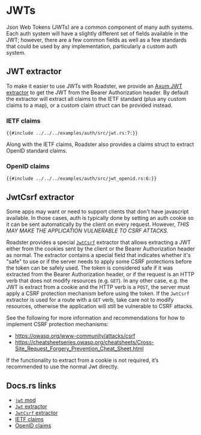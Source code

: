 # JWTs

Json Web Tokens (JWTs) are a common component of many auth systems. Each auth system will have a slightly different
set of fields available in the JWT; however, there are a few common fields as well as a few standards that could be
used by any implementation, particularly a custom auth system.

## JWT extractor

To make it easier to use JWTs with Roadster, we provide
an [Axum JWT extractor](https://docs.rs/roadster/latest/roadster/middleware/http/auth/jwt/struct.Jwt.html) to get the
JWT from the Bearer Authorization header. By default the extractor will extract all claims to the IETF standard (plus
any custom claims to a map), or a custom claim struct can be provided instead.

### IETF claims

```rust,ignore
{{#include ../../../examples/auth/src/jwt.rs:7:}}
```

Along with the IETF claims, Roadster also provides a claims struct to extract OpenID standard claims.

### OpenID claims

```rust,ignore
{{#include ../../../examples/auth/src/jwt_openid.rs:6:}}
```

## JwtCsrf extractor

Some apps may want or need to support clients that don't have javascript available. In those cases, auth is typically
done by setting an auth cookie so it can be sent automatically by the client on every request. However, _THIS MAY MAKE
THE APPLICATION VULNERABLE TO CSRF ATTACKS_.

Roadster provides a special [
`JwtCsrf`](https://docs.rs/roadster/latest/roadster/middleware/http/auth/jwt/struct.JwtCsrf.html) extractor that allows
extracting a JWT either from the cookies sent by the client or the Bearer Authorization header as normal. The extractor
contains a special field that indicates whether it's "safe" to use or if the server needs to apply some CSRF protections
before the token can be safely used. The token is considered safe if it was extracted from the Bearer Authorization
header, or if the request is an HTTP verb that does not modify resources (e.g. `GET`). In any other case, e.g. the
JWT is extract from a cookie and the HTTP verb is a `POST`, the server must apply a CSRF protection mechanism before
using the token. If the `JwtCsrf` extractor is used for a route with a `GET` verb, take care not to modify resources,
otherwise the application will still be vulnerable to CSRF attacks.

See the following for more information and recommendations for how to implement CSRF protection mechanisms:

- <https://owasp.org/www-community/attacks/csrf>
- <https://cheatsheetseries.owasp.org/cheatsheets/Cross-Site_Request_Forgery_Prevention_Cheat_Sheet.html>

If the functionality to extract from a cookie is not required, it’s recommended to use the normal Jwt directly.

## Docs.rs links

- [`jwt` mod](https://docs.rs/roadster/latest/roadster/middleware/http/auth/jwt/index.html)
- [`Jwt` extractor](https://docs.rs/roadster/latest/roadster/middleware/http/auth/jwt/struct.Jwt.html)
- [`JwtCsrf` extractor](https://docs.rs/roadster/latest/roadster/middleware/http/auth/jwt/struct.JwtCsrf.html)
- [IETF claims](https://docs.rs/roadster/latest/roadster/middleware/http/auth/jwt/ietf/struct.Claims.html)
- [OpenID claims](https://docs.rs/roadster/latest/roadster/middleware/http/auth/jwt/openid/struct.Claims.html)
